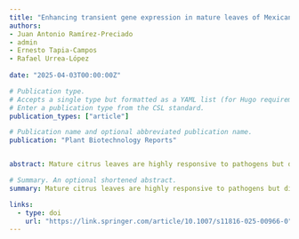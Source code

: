 ```yaml
---
title: "Enhancing transient gene expression in mature leaves of Mexican lime (Citrus aurantifolia) through Agrobacterium-mediated transformation"
authors:
- Juan Antonio Ramírez-Preciado
- admin
- Ernesto Tapia-Campos
- Rafael Urrea-López
  
date: "2025-04-03T00:00:00Z"

# Publication type.
# Accepts a single type but formatted as a YAML list (for Hugo requirements).
# Enter a publication type from the CSL standard.
publication_types: ["article"]

# Publication name and optional abbreviated publication name.
publication: "Plant Biotechnology Reports"


abstract: Mature citrus leaves are highly responsive to pathogens but difficult to transform genetically. Here, we report an optimized Agrobacterium-mediated transient transformation method for mature Mexican lime (Citrus aurantifolia) leaves. Combining microwounding with dithiothreitol and Silwet enhanced RUBY reporter expression up to fivefold. qRT-PCR confirmed increased transient gene overexpression. This is the first demonstration of efficient in situ transient expression in mature citrus leaves, facilitating functional genomics in this species.

# Summary. An optional shortened abstract.
summary: Mature citrus leaves are highly responsive to pathogens but difficult to transform genetically. Here, we report an optimized Agrobacterium-mediated transient transformation method for mature Mexican lime (Citrus aurantifolia) leaves. Combining microwounding with dithiothreitol and Silwet enhanced RUBY reporter expression up to fivefold. qRT-PCR confirmed increased transient gene overexpression. This is the first demonstration of efficient in situ transient expression in mature citrus leaves, facilitating functional genomics in this species.

links:
  - type: doi
    url: "https://link.springer.com/article/10.1007/s11816-025-00966-0"
---
```



